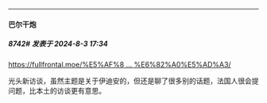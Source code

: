 ﻿
*****

####  巴尔干炮  
##### 8742#       发表于 2024-8-3 17:34

[https://fullfrontal.moe/%E5%AF%8 ... %E6%82%A0%E5%AD%A3/](https://fullfrontal.moe/%E5%AF%8C%E9%87%8E%E7%94%B1%E6%82%A0%E5%AD%A3/)

光头新访谈，虽然主题是关于伊迪安的，但还是聊了很多别的话题，法国人很会提问题，比本土的访谈更有意思。

